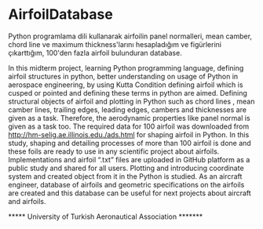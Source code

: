 # AirfoilDatabase
Python programlama dili kullanarak airfoilin panel normalleri, mean camber, chord line ve maximum thickness'larını hesapladığım ve 
figürlerini çıkarttığım, 100'den fazla airfoil bulunduran database.

In this midterm project, learning Python programming language, defining airfoil structures in python,  better understanding on usage
of Python in aerospace engineering, by using Kutta Condition defining airfoil which is cusped or pointed and defining these terms in
python are aimed. Defining structural objects of airfoil and plotting in Python such as chord lines , mean camber lines, trailing edges,
leading edges, cambers and thicknesses are given as a task. Therefore, the aerodynamic properties like panel normal is given as a task
too. The required data for 100 airfoil was downloaded from http://hm-selig.ae.illinois.edu./ads.html for shaping airfoil in Python.
In this study, shaping and detailing processes of more than 100 airfoil is done and these foils are ready to use in any scientific 
project about airfoils. Implementations and airfoil “.txt” files are uploaded in GitHub platform as a public study and shared for 
all users. Plotting and introducing coordinate system and created object from it in the Python is studied. As an aircraft engineer, 
database of airfoils and geometric specifications on the airfoils are created and this database can be useful for next projects about 
aircraft and airfoils.


***** University of Turkish Aeronautical Association *******
